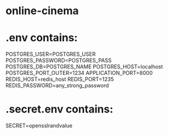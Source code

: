 # online-cinema
# .env contains:
POSTGRES_USER=POSTGRES_USER
POSTGRES_PASSWORD=POSTGRES_PASS
POSTGRES_DB=POSTGRES_NAME
POSTGRES_HOST=localhost
POSTGRES_PORT_OUTER=1234
APPLICATION_PORT=8000
REDIS_HOST=redis_host
REDIS_PORT=1235
REDIS_PASSWORD=any_strong_password

# .secret.env contains:
SECRET=opensslrandvalue
